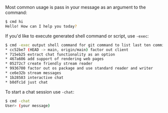 
Most common usage is pass in your message as an argument to the command:
```bash
$ cmd hi
Hello! How can I help you today?
```

If you'd like to execute generated shell command or script, use `-exec`:
```bash
$ cmd -exec output shell command for git command to list last ten commits
* cc52be7 (HEAD -> main, origin/main) factor out client
* 715eb25 extract chat functionality as an option
* 467a606 add support of rendering web pages
* 05272c7 create friendly stream reader
* 9936700 factor out os package and use standard reader and writer
* ce6e32b stream messages
* 1b28583 interactive chat
* b0dfc1d just chat
```

To start a chat session use `-chat`:
```bash
$ cmd -chat
User> (your message)
```
